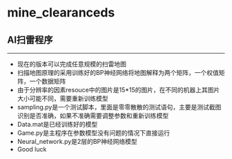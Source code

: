 # mine_clearanceds
<h2>AI扫雷程序</h2>
<hr />
<ul>
    <li>现在的版本可以完成任意规模的扫雷地图</li>
    <li>扫描地图原理的采用训练好的BP神经网络将地图解释为两个矩阵，一个权值矩阵，一个数据矩阵</li>
    <li>由于分辨率的因素resouce中的图片是15*15的图片，在不同的机器上其图片大小可能不同，需要重新训练模型</li>
    <li>sampling.py是一个测试脚本，里面是零零散散的测试语句，主要是测试截图识别是否准确，如果不准确需要调整参数和重新训练模型</li>
    <li>Data.mat是已经训练好的模型</li>
    <li>Game.py是主程序在参数模型没有问题的情况下直接运行</li>
    <li>Neural_network.py是2层的BP神经网络模型</li>
    <li>Good luck</li>
</ul>
